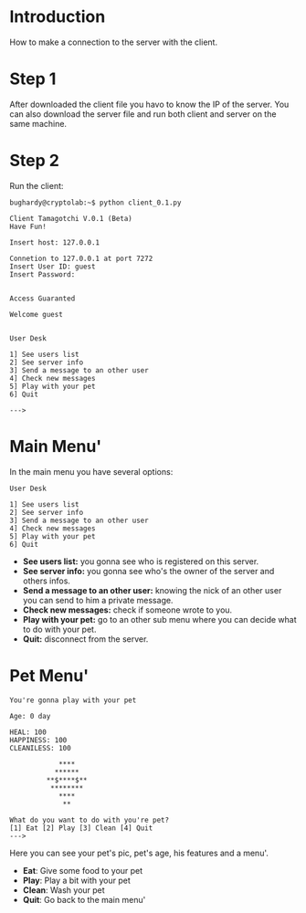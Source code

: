 # Introduction #

How to make a connection to the server with the client.


# Step 1 #

After downloaded the client file you havo to know the IP of the server. You can also download the server file and run both client and server on the same machine.

# Step 2 #

Run the client:
```
bughardy@cryptolab:~$ python client_0.1.py 

Client Tamagotchi V.0.1 (Beta)
Have Fun!

Insert host: 127.0.0.1

Connetion to 127.0.0.1 at port 7272
Insert User ID: guest
Insert Password: 


Access Guaranted

Welcome guest


User Desk

1] See users list
2] See server info
3] Send a message to an other user
4] Check new messages
5] Play with your pet
6] Quit

---> 
```

# Main Menu' #

In the main menu you have several options:
```
User Desk

1] See users list
2] See server info
3] Send a message to an other user
4] Check new messages
5] Play with your pet
6] Quit
```

  * **See users list:** you gonna see who is registered on this server.
  * **See server info:** you gonna see who's the owner of the server and others infos.
  * **Send a message to an other user:** knowing the nick of an other user you can send to him a private message.
  * **Check new messages:** check if someone wrote to you.
  * **Play with your pet:** go to an other sub menu where you can decide what to do with your pet.
  * **Quit:** disconnect from the server.

# Pet Menu' #

```
You're gonna play with your pet

Age: 0 day

HEAL: 100
HAPPINESS: 100
CLEANILESS: 100

            ****
           ******
         **$****$**
          ********
            ****
             **  

What do you want to do with you're pet?
[1] Eat [2] Play [3] Clean [4] Quit
--->  
```

Here you can see your pet's pic, pet's age, his features and a menu'.

  * **Eat**: Give some food to your pet
  * **Play**: Play a bit with your pet
  * **Clean**: Wash your pet
  * **Quit**: Go back to the main menu'